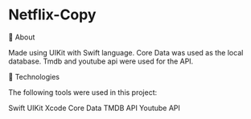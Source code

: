 # Netflix-Copy

🎯 About

Made using UIKit with Swift language. Core Data was used as the local database. Tmdb and youtube api were used for the API.

🚀 Technologies

The following tools were used in this project:

Swift
UIKit
Xcode
Core Data
TMDB API
Youtube API
